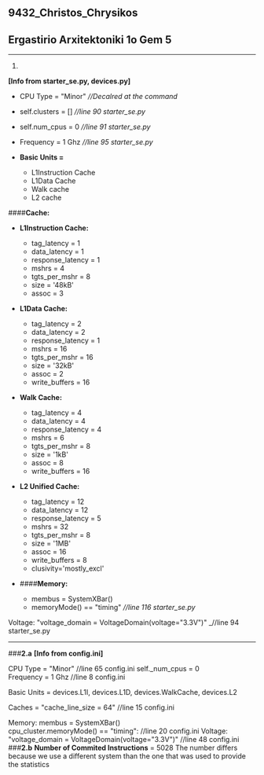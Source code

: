 ## 9432_Christos_Chrysikos
## Ergastirio Arxitektoniki 1o Gem 5
--------------------------------------------------------------------------------------------------
1.   
**[Info from starter_se.py, devices.py]**  
* CPU Type = "Minor"  _//Decalred at the command_    
* self.clusters = []   _//line 90 starter_se.py_  
* self.num_cpus = 0    _//line 91 starter_se.py_  
* Frequency = 1 Ghz  _//line 95 starter_se.py_      

* **Basic Units =** 
	* L1Instruction Cache
	* L1Data Cache
	* Walk cache
	* L2 cache


####**Cache:**

* **L1Instruction Cache:**
    * tag_latency = 1
    * data_latency = 1
    * response_latency = 1
    * mshrs = 4
    * tgts_per_mshr = 8
    * size = '48kB'
    * assoc = 3  
    
* **L1Data Cache:**
    * tag_latency = 2
    * data_latency = 2
    * response_latency = 1
    * mshrs = 16
    * tgts_per_mshr = 16
    * size = '32kB'
    * assoc = 2
    * write_buffers = 16  
    
* **Walk Cache:**
    * tag_latency = 4
    * data_latency = 4
    * response_latency = 4
    * mshrs = 6
    * tgts_per_mshr = 8
    * size = '1kB'
    * assoc = 8  
    * write_buffers = 16    
    
* **L2 Unified Cache:**
   * tag_latency = 12
   * data_latency = 12
   * response_latency = 5
   * mshrs = 32
   * tgts_per_mshr = 8
   * size = '1MB'
   * assoc = 16
   * write_buffers = 8
   * clusivity='mostly_excl'  
    
* ####**Memory:**
  * membus = SystemXBar() 
  * memoryMode() == "timing"  _//line 116 starter_se.py_  

Voltage: "voltage_domain = VoltageDomain(voltage="3.3V")"  _//line 94 starter_se.py



---------------------------------------------------------------------------------------------

###**2.a**
**[Info from config.ini]**

CPU Type = "Minor" 						                                             	//line 65 config.ini
self._num_cpus = 0 							
Frequency = 1 Ghz 						                                             	//line 8 config.ini

Basic Units = devices.L1I, devices.L1D, devices.WalkCache,
               devices.L2


Caches = "cache_line_size = 64" 					                                    //line 15 config.ini


Memory: membus = SystemXBar()   
	cpu_cluster.memoryMode() == "timing": 			                                //line 20 config.ini
Voltage: "voltage_domain = VoltageDomain(voltage="3.3V")" 		                //line 48 config.ini
###**2.b**
**Number of Commited Instructions** = 5028
The number differs because we use a different system than the one that was used to provide the statistics
